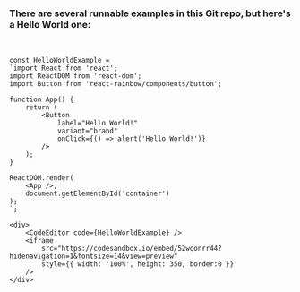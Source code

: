 ### There are several runnable examples in this Git repo, but here's a Hello World one:
<br>

    const HelloWorldExample = 
    `import React from 'react';
    import ReactDOM from 'react-dom';
    import Button from 'react-rainbow/components/button';
    
    function App() {
        return (
            <Button 
                label="Hello World!" 
                variant="brand" 
                onClick={() => alert('Hello World!')} 
            />
        );    
    }
    
    ReactDOM.render(
        <App />,
        document.getElementById('container')
    );
    `;

    <div>
        <CodeEditor code={HelloWorldExample} />
        <iframe 
            src="https://codesandbox.io/embed/52wqonrr44?hidenavigation=1&fontsize=14&view=preview"
            style={{ width: '100%', height: 350, border:0 }} 
        />
    </div>    
